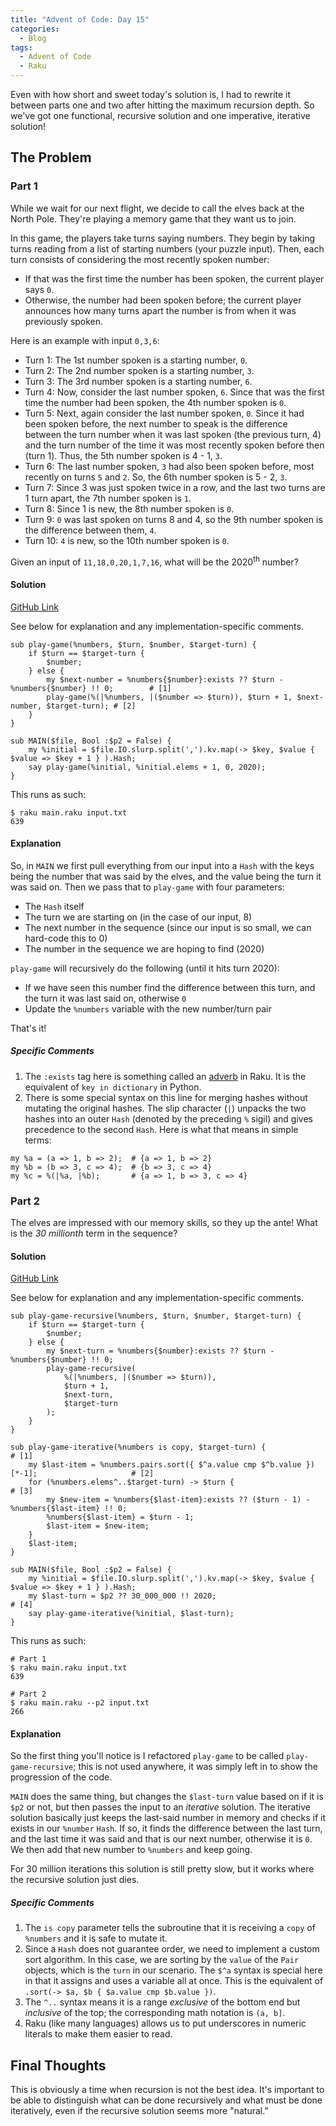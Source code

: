 ```yaml
---
title: "Advent of Code: Day 15"
categories:
  - Blog
tags:
  - Advent of Code
  - Raku
---
```


Even with how short and sweet today's solution is, I had to rewrite it between parts one and two after hitting the maximum recursion depth. So we've got one functional, recursive solution and one imperative, iterative solution!

## The Problem

### Part 1

While we wait for our next flight, we decide to call the elves back at the North Pole. They're playing a memory game that they want us to join.

In this game, the players take turns saying numbers. They begin by taking turns reading from a list of starting numbers (your puzzle input). Then, each turn consists of considering the most recently spoken number:

- If that was the first time the number has been spoken, the current player says `0`.
- Otherwise, the number had been spoken before; the current player announces how many turns apart the number is from when it was previously spoken.

Here is an example with input `0,3,6`:

- Turn 1: The 1st number spoken is a starting number, `0`.
- Turn 2: The 2nd number spoken is a starting number, `3`.
- Turn 3: The 3rd number spoken is a starting number, `6`.
- Turn 4: Now, consider the last number spoken, `6`. Since that was the first time the number had been spoken, the 4th number spoken is `0`.
- Turn 5: Next, again consider the last number spoken, `0`. Since it had been spoken before, the next number to speak is the difference between the turn number when it was last spoken (the previous turn, 4) and the turn number of the time it was most recently spoken before then (turn 1). Thus, the 5th number spoken is 4 - 1, `3`.
- Turn 6: The last number spoken, `3` had also been spoken before, most recently on turns `5` and `2`. So, the 6th number spoken is 5 - 2, `3`.
- Turn 7: Since 3 was just spoken twice in a row, and the last two turns are 1 turn apart, the 7th number spoken is `1`.
- Turn 8: Since 1 is new, the 8th number spoken is `0`.
- Turn 9: `0` was last spoken on turns 8 and 4, so the 9th number spoken is the difference between them, `4`.
- Turn 10: `4` is new, so the 10th number spoken is `0`.

Given an input of `11,18,0,20,1,7,16`, what will be the 2020<sup>th</sup> number?

#### Solution

[GitHub Link](https://github.com/aaronreidsmith/advent-of-code/blob/main/2020/15/raku/main.raku)

See below for explanation and any implementation-specific comments.

```
sub play-game(%numbers, $turn, $number, $target-turn) {
    if $turn == $target-turn {
        $number;
    } else {
        my $next-number = %numbers{$number}:exists ?? $turn - %numbers{$number} !! 0;        # [1]
        play-game(%(|%numbers, |($number => $turn)), $turn + 1, $next-number, $target-turn); # [2]
    }
}

sub MAIN($file, Bool :$p2 = False) {
    my %initial = $file.IO.slurp.split(',').kv.map(-> $key, $value { $value => $key + 1 } ).Hash;
    say play-game(%initial, %initial.elems + 1, 0, 2020);
}
```

This runs as such:

```
$ raku main.raku input.txt
639
```

#### Explanation

So, in `MAIN` we first pull everything from our input into a `Hash` with the keys being the number that was said by the elves, and the value being the turn it was said on. Then we pass that to `play-game` with four parameters: 

- The `Hash` itself
- The turn we are starting on (in the case of our input, 8)
- The next number in the sequence (since our input is so small, we can hard-code this to 0)
- The number in the sequence we are hoping to find (2020)

`play-game` will recursively do the following (until it hits turn 2020):

- If we have seen this number find the difference between this turn, and the turn it was last said on, otherwise `0`
- Update the `%numbers` variable with the new number/turn pair

That's it!

##### Specific Comments

1. The `:exists` tag here is something called an [adverb](https://docs.raku.org/language/subscripts#index-entry-:exists_(subscript_adverb)) in Raku. It is the equivalent of `key in dictionary` in Python.
2. There is some special syntax on this line for merging hashes without mutating the original hashes. The slip character (`|`) unpacks the two hashes into an outer `Hash` (denoted by the preceding `%` sigil) and gives precedence to the second `Hash`. Here is what that means in simple terms:

```
my %a = (a => 1, b => 2);  # {a => 1, b => 2} 
my %b = (b => 3, c => 4);  # {b => 3, c => 4}
my %c = %(|%a, |%b);       # {a => 1, b => 3, c => 4}
```

### Part 2

The elves are impressed with our memory skills, so they up the ante! What is the _30 millionth_ term in the sequence?

#### Solution

[GitHub Link](https://github.com/aaronreidsmith/advent-of-code/blob/main/2020/15/raku/main.raku)

See below for explanation and any implementation-specific comments.

```
sub play-game-recursive(%numbers, $turn, $number, $target-turn) {
    if $turn == $target-turn {
        $number;
    } else {
        my $next-turn = %numbers{$number}:exists ?? $turn - %numbers{$number} !! 0;
        play-game-recursive(
            %(|%numbers, |($number => $turn)),
            $turn + 1,
            $next-turn,
            $target-turn
        );
    }
}

sub play-game-iterative(%numbers is copy, $target-turn) {                                      # [1]
    my $last-item = %numbers.pairs.sort({ $^a.value cmp $^b.value })[*-1];                     # [2]
    for (%numbers.elems^..$target-turn) -> $turn {                                             # [3]
        my $new-item = %numbers{$last-item}:exists ?? ($turn - 1) - %numbers{$last-item} !! 0;
        %numbers{$last-item} = $turn - 1;
        $last-item = $new-item;
    }
    $last-item;
}

sub MAIN($file, Bool :$p2 = False) {
    my %initial = $file.IO.slurp.split(',').kv.map(-> $key, $value { $value => $key + 1 } ).Hash;
    my $last-turn = $p2 ?? 30_000_000 !! 2020;                                                    # [4]
    say play-game-iterative(%initial, $last-turn);
}
```

This runs as such:

```
# Part 1
$ raku main.raku input.txt
639

# Part 2
$ raku main.raku --p2 input.txt
266
```

#### Explanation

So the first thing you'll notice is I refactored `play-game` to be called `play-game-recursive`; this is not used anywhere, it was simply left in to show the progression of the code.

`MAIN` does the same thing, but changes the `$last-turn` value based on if it is `$p2` or not, but then passes the input to an _iterative_ solution. The iterative solution basically just keeps the last-said number in memory and checks if it exists in our `%number` `Hash`. If so, it finds the difference between the last turn, and the last time it was said and that is our next number, otherwise it is `0`. We then add that new number to `%numbers` and keep going.

For 30 million iterations this solution is still pretty slow, but it works where the recursive solution just dies.

##### Specific Comments

1. The `is copy` parameter tells the subroutine that it is receiving a `copy` of `%numbers` and it is safe to mutate it.
2. Since a `Hash` does not guarantee order, we need to implement a custom sort algorithm. In this case, we are sorting by the `value` of the `Pair` objects, which is the `turn` in our scenario. The `$^a` syntax is special here in that it assigns and uses a variable all at once. This is the equivalent of `.sort(-> $a, $b { $a.value cmp $b.value })`.
3. The `^..` syntax means it is a range _exclusive_ of the bottom end but _inclusive_ of the top; the corresponding math notation is `(a, b]`.
4. Raku (like many languages) allows us to put underscores in numeric literals to make them easier to read.

## Final Thoughts

This is obviously a time when recursion is not the best idea. It's important to be able to distinguish what can be done recursively and what must be done iteratively, even if the recursive solution seems more "natural."
